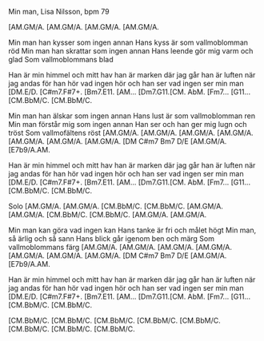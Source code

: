 Min man, Lisa Nilsson, bpm 79

[AM.GM/A. [AM.GM/A. [AM.GM/A. [AM.GM/A.

Min man han kysser som ingen annan
Hans kyss är som vallmoblomman röd
Min man han skrattar som ingen annan
Hans leende gör mig varm och glad
Som vallmoblommans blad

Han är min himmel och mitt hav
han är marken där jag går
han är luften när jag andas
för han hör vad ingen hör
och han ser vad ingen ser
min man
[DM.E/D. [C#m7.F#7+. [Bm7.E11. [AM...
[Dm7.G11.[CM. AbM.   [Fm7...   [G11...
[CM.BbM/C. [CM.BbM/C.

Min man han älskar som ingen annan
Hans lust är som vallmoblomman ren
Min man förstår mig som ingen annan
Han ser och han ger mig lugn och tröst
Som vallmofältens röst
[AM.GM/A. [AM.GM/A. [AM.GM/A. [AM.GM/A.
[AM.GM/A. [AM.GM/A. [AM.GM/A. [DM C#m7 Bm7 D/E
[AM.GM/A. [E7b9/A.AM.

Han är min himmel och mitt hav
han är marken där jag går
han är luften när jag andas
för han hör vad ingen hör
och han ser vad ingen ser
min man
[DM.E/D. [C#m7.F#7+. [Bm7.E11. [AM...
[Dm7.G11.[CM. AbM.   [Fm7...   [G11...
[CM.BbM/C. [CM.BbM/C.

Solo
[AM.GM/A. [AM.GM/A. [CM.BbM/C. [CM.BbM/C.
[AM.GM/A. [AM.GM/A. [CM.BbM/C. [CM.BbM/C.
[AM.GM/A. [AM.GM/A. 

Min man kan göra vad ingen kan
Hans tanke är fri och målet högt
Min man, så ärlig och så sann
Hans blick går igenom ben och märg
Som vallmoblommans färg
[AM.GM/A. [AM.GM/A. [AM.GM/A. [AM.GM/A.
[AM.GM/A. [AM.GM/A. [AM.GM/A. [DM C#m7 Bm7 D/E
[AM.GM/A. [E7b9/A.AM.

Han är min himmel och mitt hav
han är marken där jag går
han är luften när jag andas
för han hör vad ingen hör
och han ser vad ingen ser
min man
[DM.E/D. [C#m7.F#7+. [Bm7.E11. [AM...
[Dm7.G11.[CM. AbM.   [Fm7...   [G11...
[CM.BbM/C. [CM.BbM/C.

[CM.BbM/C. [CM.BbM/C. [CM.BbM/C. [CM.BbM/C.
[CM.BbM/C. [CM.BbM/C. [CM.BbM/C. [CM.BbM/C.

